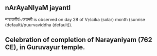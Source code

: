 ## nArAyaNIyaM jayantI

नारायणीयं~जयन्ती is observed on day 28 of Vṛścika (solar) month (sunrise (default)/puurvaviddha (default)).

Celebration of completion of Narayaniyam (762 CE), in Guruvayur temple.
---
